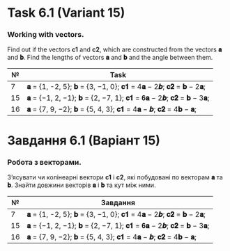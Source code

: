 # Task 6.1 (Variant 15)
### Working with vectors.
Find out if the vectors **c1** and **c2**, which are constructed from the vectors
**𝐚** and **𝐛**. Find the lengths of vectors **𝐚** and **𝐛** and the angle between them.

| №  | Task        |
|----|--------------------------------------------------------------|
| 7  |  **𝐚** = {1, -2, 5}; **𝐛** = {3, −1, 0}; **𝐜𝟏** = 4**𝐚** − 2**𝒃**; **𝐜𝟐** = **𝐛** − 2**𝐚**;   |
| 15 | **𝐚** = {−1, 2, −1}; **𝐛** = {2, −7, 1}; **𝐜𝟏** = 𝟔**𝐚** − 2**𝒃**; **𝐜𝟐** = **𝐛** − 3**𝐚**;|
| 16 | **𝐚** = {7, 9, −2}; **𝐛** = {5, 4, 3}; **𝐜𝟏** = 4**𝐚** − **𝒃**; **𝐜𝟐** = 4**𝐛** − **𝐚**; |

# Завдання 6.1 (Варіант 15) 
### Робота з векторами.
З’ясувати чи колінеарні вектори **c1** і **c2**, які побудовані по векторам
**𝐚** та **𝐛**. Знайти довжини векторів **𝐚** і **𝐛** та кут між ними. 


| №  | Завдання        |
|----|--------------------------------------------------------------|
| 7  |  **𝐚** = {1, -2, 5}; **𝐛** = {3, −1, 0}; **𝐜𝟏** = 4**𝐚** − 2**𝒃**; **𝐜𝟐** = **𝐛** − 2**𝐚**;   |
| 15 | **𝐚** = {−1, 2, −1}; **𝐛** = {2, −7, 1}; **𝐜𝟏** = 𝟔**𝐚** − 2**𝒃**; **𝐜𝟐** = **𝐛** − 3**𝐚**;|
| 16 | **𝐚** = {7, 9, −2}; **𝐛** = {5, 4, 3}; **𝐜𝟏** = 4**𝐚** − **𝒃**; **𝐜𝟐** = 4**𝐛** − **𝐚**; |
